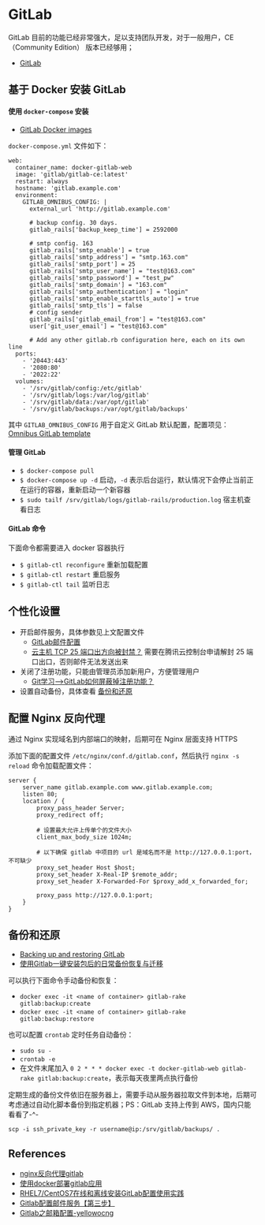 # GitLab
GitLab 目前的功能已经非常强大，足以支持团队开发，对于一般用户，CE（Community Edition） 版本已经够用；
- [GitLab](https://about.gitlab.com/)


## 基于 Docker 安装 GitLab
#### 使用 `docker-compose` 安装 
- [GitLab Docker images](https://docs.gitlab.com/omnibus/docker/)

`docker-compose.yml` 文件如下：
```
web:
  container_name: docker-gitlab-web
  image: 'gitlab/gitlab-ce:latest'
  restart: always
  hostname: 'gitlab.example.com'
  environment:
    GITLAB_OMNIBUS_CONFIG: |
      external_url 'http://gitlab.example.com'

      # backup config. 30 days.
      gitlab_rails['backup_keep_time'] = 2592000

      # smtp config. 163
      gitlab_rails['smtp_enable'] = true
      gitlab_rails['smtp_address'] = "smtp.163.com"
      gitlab_rails['smtp_port'] = 25
      gitlab_rails['smtp_user_name'] = "test@163.com"
      gitlab_rails['smtp_password'] = "test_pw"
      gitlab_rails['smtp_domain'] = "163.com"
      gitlab_rails['smtp_authentication'] = "login"
      gitlab_rails['smtp_enable_starttls_auto'] = true
      gitlab_rails['smtp_tls'] = false
      # config sender
      gitlab_rails['gitlab_email_from'] = "test@163.com"
      user['git_user_email'] = "test@163.com"

      # Add any other gitlab.rb configuration here, each on its own line
  ports:
    - '20443:443'
    - '2080:80'
    - '2022:22'
  volumes:
    - '/srv/gitlab/config:/etc/gitlab'
    - '/srv/gitlab/logs:/var/log/gitlab'
    - '/srv/gitlab/data:/var/opt/gitlab'
    - '/srv/gitlab/backups:/var/opt/gitlab/backups'
```

其中 `GITLAB_OMNIBUS_CONFIG` 用于自定义 GitLab 默认配置，配置项见：[Omnibus GitLab template](https://gitlab.com/gitlab-org/omnibus-gitlab/blob/master/files/gitlab-config-template/gitlab.rb.template)

#### 管理 GitLab
- `$ docker-compose pull`
- `$ docker-compose up -d` 启动，`-d` 表示后台运行，默认情况下会停止当前正在运行的容器，重新启动一个新容器
- `$ sudo tailf /srv/gitlab/logs/gitlab-rails/production.log` 宿主机查看日志

#### GitLab 命令
下面命令都需要进入 docker 容器执行
- `$ gitlab-ctl reconfigure` 重新加载配置
- `$ gitlab-ctl restart` 重启服务
- `$ gitlab-ctl tail` 监听日志


## 个性化设置
- 开启邮件服务，具体参数见上文配置文件
    - [GitLab邮件配置](https://www.jianshu.com/p/b91d2e676cba)
    - [云主机 TCP 25 端口出方向被封禁？](https://cloud.tencent.com/document/product/215/12390) 需要在腾讯云控制台申请解封 25 端口出口，否则邮件无法发送出来
- 关闭了注册功能，只能由管理员添加新用户，方便管理用户
    - [Git学习-->GitLab如何屏蔽掉注册功能？](https://blog.csdn.net/ouyang_peng/article/details/78562125)
- 设置自动备份，具体查看 [备份和还原](#备份和还原)


## 配置 Nginx 反向代理
通过 Nginx 实现域名到内部端口的映射，后期可在 Nginx 层面支持 HTTPS

添加下面的配置文件 `/etc/nginx/conf.d/gitlab.conf`，然后执行 `nginx -s reload` 命令加载配置文件：
```
server {
    server_name gitlab.example.com www.gitlab.example.com;
    listen 80;
    location / {
        proxy_pass_header Server;
        proxy_redirect off;

        # 设置最大允许上传单个的文件大小
        client_max_body_size 1024m;

        # 以下确保 gitlab 中项目的 url 是域名而不是 http://127.0.0.1:port，不可缺少
        proxy_set_header Host $host;
        proxy_set_header X-Real-IP $remote_addr;
        proxy_set_header X-Forwarded-For $proxy_add_x_forwarded_for;

        proxy_pass http://127.0.0.1:port;
    }
}
```


## 备份和还原
- [Backing up and restoring GitLab](https://docs.gitlab.com/ee/raketasks/backup_restore.html)
- [使用Gitlab一键安装包后的日常备份恢复与迁移](https://segmentfault.com/a/1190000002439923)

可以执行下面命令手动备份和恢复：

- `docker exec -it <name of container> gitlab-rake gitlab:backup:create`
- `docker exec -it <name of container> gitlab-rake gitlab:backup:restore`

也可以配置 `crontab` 定时任务自动备份：

- `sudo su -`
- `crontab -e`
- 在文件末尾加入 `0 2 * * * docker exec -t docker-gitlab-web gitlab-rake gitlab:backup:create`，表示每天夜里两点执行备份

定期生成的备份文件依旧在服务器上，需要手动从服务器拉取文件到本地，后期可考虑通过自动化脚本备份到指定机器；PS：GitLab 支持上传到 AWS，国内只能看看了-^-

`scp -i ssh_private_key -r username@ip:/srv/gitlab/backups/ .`


## References
- [nginx反向代理gitlab](https://www.jianshu.com/p/a86a1529d253)
- [使用docker部署gitlab应用](https://www.jianshu.com/p/05e3bb375f64)
- [RHEL7/CentOS7在线和离线安装GitLab配置使用实践](https://wsgzao.github.io/post/gitlab/)
- [Gitlab配置邮件服务【第三步】](https://iluoy.com/articles/17)
- [Gitlab之邮箱配置-yellowocng](https://blog.csdn.net/yelllowcong/article/details/79939589)


